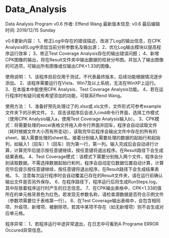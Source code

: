 # Data_Analysis
Data Analysis Program v0.6
作者: Effend Wang
最新版本信息: v0.6
最后编辑时间: 2019/12/15 Sunday

v0.6更新内容：
1、修正Log中存在的错误描述，改进了Log的输出信息，在CPK Analysis的Log中添加当前分析参数名及输出源；
2、优化Log输出模块以提高程序运行效率；
3、修正Test Coverage Analysis存在的输出错误问题；
4、新增CPK图像的输出，将在Result文件夹中输出数据的柱状分布图。并加入了输出图像的可选项，可输出所有图像或仅输出CPK<1.33的图像。

使用说明：
1、该程序目前仅用于测试，不代表最终版本，后续功能根据情况逐步添加。
2、该程序需要运行在Vista、Win7及以上系统，无法在WinXP上运行。
3、在本版本中能使用CPK Analysis、Test Coverage Analysis功能。
4、若在运行程序时有疑问或有希望添加的功能，可联系Effend Wang。

使用方法：
1、准备好预先处理过了的.xlsx或.xls文件，文件形式可参考example文件夹下的示例文件。
2、双击该程序后会进入cmd命令行界面，选择工作模式（使用CPK Analysis输入a，使用Test Coverage Analysis输入b）。
3、CPK模式：将需要处理的excel表格文件拖入命令行界面并回车，程序会自动读取文件（耗时根据文件大小而有所变动），读取完毕后程序会输出文件中存在的所有的sheet，输入需要处理的sheet名，接着分别输入需要处理的数据的起始行和起始列，如输入1（回车）1（回车）则为第一行，第一列。输入完成后会自动进行计算，计算完毕后提示按任意键继续，按任意键将退出程序。在Result路径下会生成结果表格。
4、Test Coverage模式：该模式下需要分别拖入两个文件，程序会分别读取数据。不需选择数据起始行和列，程序会自动定位数据位置自动计算，计算完毕后提示按任意键继续，按任意键将退出程序。在Result路径下会生成结果表格。
5、注意每次运行程序时会自动覆盖已存在的Result文件夹，请在运行前确认输出文件是否另外保存。
6、在程序路径下，程序运行后将生成RunSteps.log，其中存放着程序运行时产生的日志信息。
7、在CPK输出表格中，CPK<1.33的值所在的单元格背景色为红色。若发现无参数名称，请检查源数据是否符合示例文件（参数项需要位于表格第一行）。
8、在Test Coverage输出表格中，会包含相同项、升级项、新增项、被删除项，若其中某项不存在（如无新增项）则不会生成对应单元格。

程序异常：
1、若程序运行中途异常退出，在日志中可看到A Programe ERROR Occured异常信息。